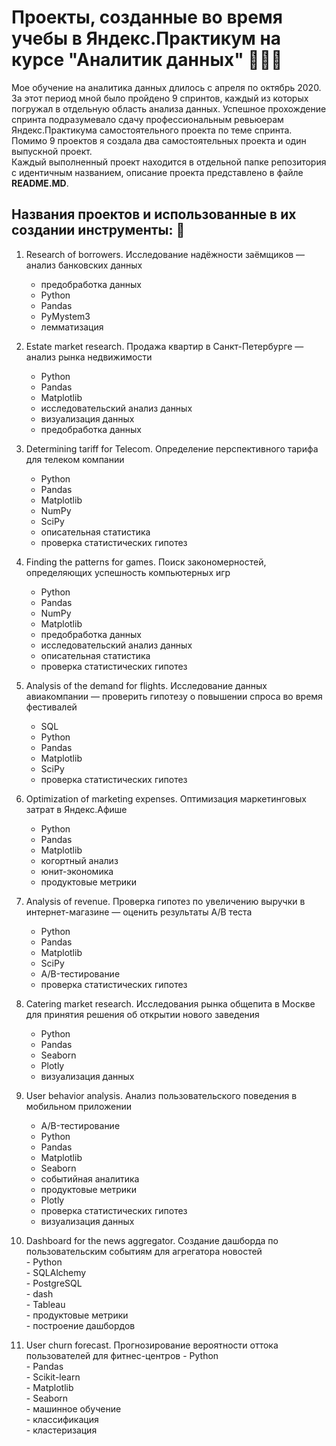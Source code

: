  # Проекты, созданные во время учебы в Яндекс.Практикум на курсе "Аналитик данных"  👩🏻‍💻  
 
 Мое обучение на аналитика данных длилось с апреля по октябрь 2020. За этот период мной было пройдено 9 спринтов, каждый из которых погружал в отдельную область анализа данных. Успешное прохождение спринта подразумевало сдачу профессиональным ревьюерам Яндекс.Практикума самостоятельного проекта по теме спринта. Помимо 9 проектов я создала два самостоятельных проекта и один выпускной проект.    
 Каждый выполненный проект находится в отдельной папке репозитория с идентичным названием, описание проекта представлено в файле **README.MD**.   
 
 ## Названия проектов и использованные в их создании инструменты: 🚀   
 1. Research of borrowers. Исследование надёжности заёмщиков — анализ банковских данных     
    - предобработка данных   
    - Python   
    - Pandas   
    - PyMystem3   
    - лемматизация   
   
 2. Estate market research. Продажа квартир в Санкт-Петербурге — анализ рынка недвижимости      
    - Python   
    - Pandas   
    - Matplotlib   
    - исследовательский анализ данных   
    - визуализация данных   
    - предобработка данных   
    
 3. Determining tariff for Telecom. Определение перспективного тарифа для телеком компании      
    - Python   
    - Pandas   
    - Matplotlib   
    - NumPy   
    - SciPy   
    - описательная статистика    
    - проверка статистических гипотез   
    
 4. Finding the patterns for games. Поиск закономерностей, определяющих успешность компьютерных игр       
    - Python   
    - Pandas   
    - NumPy   
    - Matplotlib   
    - предобработка данных   
    - исследовательский анализ данных   
    - описательная статистика   
    - проверка статистических гипотез     
    
 5. Analysis of the demand for flights. Исследование данных авиакомпании — проверить гипотезу о повышении спроса во время фестивалей     
    - SQL   
    - Python   
    - Pandas   
    - Matplotlib    
    - SciPy   
    - проверка статистических гипотез   
    
 6. Optimization of marketing expenses. Оптимизация маркетинговых затрат в Яндекс.Афише      
    - Python   
    - Pandas   
    - Matplotlib   
    - когортный анализ   
    - юнит-экономика   
    - продуктовые метрики   
    
 7. Analysis of revenue. Проверка гипотез по увеличению выручки в интернет-магазине — оценить результаты A/B теста      
    - Python   
    - Pandas   
    - Matplotlib   
    - SciPy   
    - A/B-тестирование   
    - проверка статистических гипотез   
    
 8. Catering market research. Исследования рынка общепита в Москве для принятия решения об открытии нового заведения    
    - Python   
    - Pandas   
    - Seaborn   
    - Plotly   
    - визуализация данных   
    
 9. User behavior analysis. Анализ пользовательского поведения в мобильном приложении   
    - A/B-тестирование   
    - Python   
    - Pandas   
    - Matplotlib   
    - Seaborn   
    - событийная аналитика   
    - продуктовые метрики   
    - Plotly   
    - проверка статистических гипотез   
    - визуализация данных   
    
 10. Dashboard for the news aggregator. Создание дашборда по пользовательским событиям для агрегатора новостей       
    - Python   
    - SQLAlchemy   
    - PostgreSQL   
    - dash   
    - Tableau   
    - продуктовые метрики   
    - построение дашбордов   
    
 11. User churn forecast. Прогнозирование вероятности оттока пользователей для фитнес-центров
    - Python   
    - Pandas   
    - Scikit-learn   
    - Matplotlib   
    - Seaborn   
    - машинное обучение   
    - классификация   
    - кластеризация   
